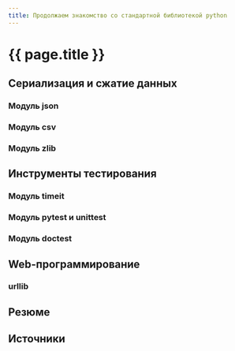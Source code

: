 ```yaml
---
title: Продолжаем знакомство со стандартной библиотекой python
---
```


# {{ page.title }}

## Сериализация и сжатие данных

### Модуль json

### Модуль csv

### Модуль zlib

## Инструменты тестирования

### Модуль timeit

### Модуль pytest и unittest

### Модуль doctest

## Web-программирование

### urllib

## Резюме

## Источники
